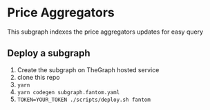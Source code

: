 # Price Aggregators

This subgraph indexes the price aggregators updates for easy query

## Deploy a subgraph
1. Create the subgraph on TheGraph hosted service
2. clone this repo
3. `yarn`
4. `yarn codegen subgraph.fantom.yaml`
5. `TOKEN=YOUR_TOKEN ./scripts/deploy.sh fantom`